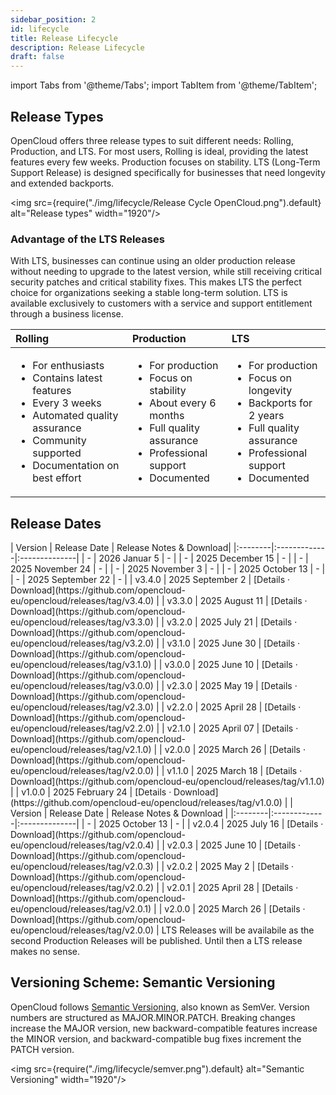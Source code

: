 ```yaml
---
sidebar_position: 2
id: lifecycle
title: Release Lifecycle
description: Release Lifecycle
draft: false
---
```


import Tabs from '@theme/Tabs';
import TabItem from '@theme/TabItem';

## Release Types

OpenCloud offers three release types to suit different needs: Rolling, Production, and LTS. For most users, Rolling is ideal, providing the latest features every few weeks. Production focuses on stability. LTS (Long-Term Support Release) is designed specifically for businesses that need longevity and extended backports.

<img src={require("./img/lifecycle/Release Cycle OpenCloud.png").default} alt="Release types" width="1920"/>

### Advantage of the LTS Releases

With LTS, businesses can continue using an older production release without needing to upgrade to the latest version, while still receiving critical security patches and critical stability fixes. This makes LTS the perfect choice for organizations seeking a stable long-term solution. LTS is available exclusively to customers with a service and support entitlement through a business license.

| Rolling                                                                                                                                                                                       | Production                                                                                                                                                              | LTS                                                                                                                                                                      |
| :-------------------------------------------------------------------------------------------------------------------------------------------------------------------------------------------- | :---------------------------------------------------------------------------------------------------------------------------------------------------------------------- | :----------------------------------------------------------------------------------------------------------------------------------------------------------------------- |
| <ul><li>For enthusiasts</li><li>Contains latest features</li><li>Every 3 weeks</li><li>Automated quality assurance</li><li>Community supported</li><li>Documentation on best effort</li></ul> | <ul><li>For production</li><li>Focus on stability</li><li>About every 6 months</li><li>Full quality assurance</li><li>Professional support</li><li>Documented</li></ul> | <ul><li>For production</li><li>Focus on longevity</li><li>Backports for 2 years</li><li>Full quality assurance</li><li>Professional support</li><li>Documented</li></ul> |

## Release Dates

<Tabs>
  <TabItem value="rolling" label="Rolling" default>
    | Version | Release Date | Release Notes & Download|
    |:--------|:-------------|:--------------|
    | - | 2026 Januar 5 | - |
    | - | 2025 December 15 | - |
    | - | 2025 November 24 | - |
    | - | 2025 November 3 | - |
    | - | 2025 October 13 | - |
    | - | 2025 September 22 | - |
    | v3.4.0 | 2025 September 2 | [Details · Download](https://github.com/opencloud-eu/opencloud/releases/tag/v3.4.0) |
    | v3.3.0 | 2025 August 11 | [Details · Download](https://github.com/opencloud-eu/opencloud/releases/tag/v3.3.0) |
    | v3.2.0 | 2025 July 21 | [Details · Download](https://github.com/opencloud-eu/opencloud/releases/tag/v3.2.0) |
    | v3.1.0 | 2025 June 30 | [Details · Download](https://github.com/opencloud-eu/opencloud/releases/tag/v3.1.0) |
    | v3.0.0 | 2025 June 10 | [Details · Download](https://github.com/opencloud-eu/opencloud/releases/tag/v3.0.0) |
    | v2.3.0 | 2025 May 19 | [Details · Download](https://github.com/opencloud-eu/opencloud/releases/tag/v2.3.0) |
    | v2.2.0 | 2025 April 28 | [Details · Download](https://github.com/opencloud-eu/opencloud/releases/tag/v2.2.0) |
    | v2.1.0 | 2025 April 07 | [Details · Download](https://github.com/opencloud-eu/opencloud/releases/tag/v2.1.0) |
    | v2.0.0 | 2025 March 26 | [Details · Download](https://github.com/opencloud-eu/opencloud/releases/tag/v2.0.0) |
    | v1.1.0 | 2025 March 18 | [Details · Download](https://github.com/opencloud-eu/opencloud/releases/tag/v1.1.0) |
    | v1.0.0 | 2025 February 24 | [Details · Download](https://github.com/opencloud-eu/opencloud/releases/tag/v1.0.0) |

  </TabItem>
  <TabItem value="production " label="Production">
    | Version | Release Date | Release Notes & Download |
    |:--------|:-------------|:--------------|
    | - | 2025 October 13 | - |
    | v2.0.4 | 2025 July 16 | [Details · Download](https://github.com/opencloud-eu/opencloud/releases/tag/v2.0.4) |
    | v2.0.3 | 2025 June 10 | [Details · Download](https://github.com/opencloud-eu/opencloud/releases/tag/v2.0.3) |
    | v2.0.2 | 2025 May 2 | [Details · Download](https://github.com/opencloud-eu/opencloud/releases/tag/v2.0.2) |
    | v2.0.1 | 2025 April 28 | [Details · Download](https://github.com/opencloud-eu/opencloud/releases/tag/v2.0.1) |
    | v2.0.0 | 2025 March 26 | [Details · Download](https://github.com/opencloud-eu/opencloud/releases/tag/v2.0.0) |
    </TabItem>
  <TabItem value="lts" label="LTS">
    LTS Releases will be availabile as the second Production Releases will be published. Until then a LTS release makes no sense.
  </TabItem>
</Tabs>

## Versioning Scheme: Semantic Versioning

OpenCloud follows [Semantic Versioning](https://semver.org/), also known as SemVer. Version numbers are structured as MAJOR.MINOR.PATCH. Breaking changes increase the MAJOR version, new backward-compatible features increase the MINOR version, and backward-compatible bug fixes increment the PATCH version.

<img src={require("./img/lifecycle/semver.png").default} alt="Semantic Versioning" width="1920"/>
